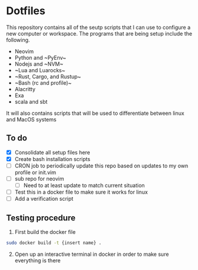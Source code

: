 # Dotfiles

This repository contains all of the seutp scripts that I can use to configure a new computer or workspace. The programs that
are being setup include the following.

- Neovim
- Python and ~PyEnv~
- Nodejs and ~NVM~
- ~Lua and Luarocks~
- ~Rust, Cargo, and Rustup~
- ~Bash (rc and profile)~
- Alacritty
- Exa
- scala and sbt

It will also contains scripts that will be used to differentiate between linux
and MacOS systems

## To do

- [x] Consolidate all setup files here
- [x] Create bash installation scripts
- [ ] CRON job to periodically update this repo based on updates to my own profile or init.vim
- [ ] sub repo for neovim
    - [ ] Need to at least update to match current situation
- [ ] Test this in a docker file to make sure it works for linux 
- [ ] Add a verification script      
      
## Testing procedure

1. First build the docker file

```bash
sudo docker build -t {insert name} .
```

2. Open up an interactive terminal in docker in order to make sure everything is there

